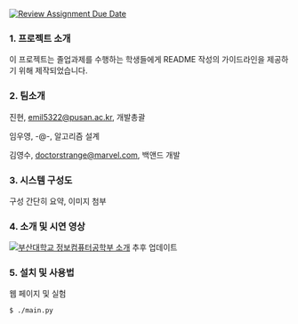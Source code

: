 [![Review Assignment Due Date](https://classroom.github.com/assets/deadline-readme-button-24ddc0f5d75046c5622901739e7c5dd533143b0c8e959d652212380cedb1ea36.svg)](https://classroom.github.com/a/fnZ3vxy8)

### 1. 프로젝트 소개

이 프로젝트는 졸업과제를 수행하는 학생들에게 README 작성의 가이드라인을 제공하기 위해 제작되었습니다.

### 2. 팀소개

진현, emil5322@pusan.ac.kr, 개발총괄

임우영, -@-, 알고리즘 설계

김영수, doctorstrange@marvel.com, 백앤드 개발

### 3. 시스템 구성도

구성 간단히 요약, 이미지 첨부

### 4. 소개 및 시연 영상

[![부산대학교 정보컴퓨터공학부 소개](http://img.youtube.com/vi/zh_gQ_lmLqE/0.jpg)](https://youtu.be/zh_gQ_lmLqE)
추후 업데이트

### 5. 설치 및 사용법

웹 페이지 및 실험
```
$ ./main.py
```
